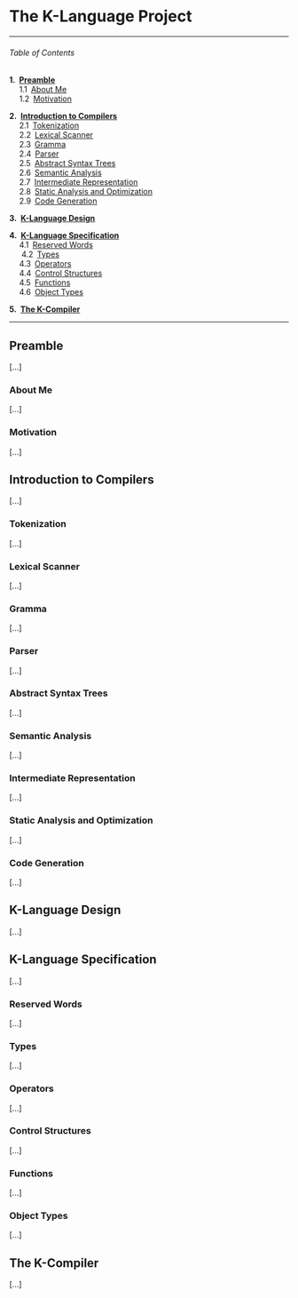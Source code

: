 # The K-Language Project

---
###### Table of Contents

__1.&ensp;[Preamble](#preamble)__  
&nbsp;&ensp;&ensp;1.1&ensp;[About Me](#about-me)  
&nbsp;&ensp;&ensp;1.2&ensp;[Motivation](#motivation)  

__2.&ensp;[Introduction to Compilers](#introduction-to-compilers)__  
&nbsp;&ensp;&ensp;2.1&ensp;[Tokenization](#tokenization)  
&nbsp;&ensp;&ensp;2.2&ensp;[Lexical Scanner](#lexical-scanner)  
&nbsp;&ensp;&ensp;2.3&ensp;[Gramma](#gramma)  
&nbsp;&ensp;&ensp;2.4&ensp;[Parser](#parser)  
&nbsp;&ensp;&ensp;2.5&ensp;[Abstract Syntax Trees](#abstract-syntax-trees)  
&nbsp;&ensp;&ensp;2.6&ensp;[Semantic Analysis](#semantic-analysis)  
&nbsp;&ensp;&ensp;2.7&ensp;[Intermediate Representation](#intermediate-representation)  
&nbsp;&ensp;&ensp;2.8&ensp;[Static Analysis and Optimization](#static-analysis-and-optimization)  
&nbsp;&ensp;&ensp;2.9&ensp;[Code Generation](#code-generation)  

__3.&ensp;[K-Language Design](#k-language-design)__  

__4.&ensp;[K-Language Specification](#k-language-specification)__  
&nbsp;&ensp;&ensp;4.1&ensp;[Reserved Words](#reserved-words)  
&nbsp;&ensp;&ensp; 4.2&ensp;[Types](#types)  
&nbsp;&ensp;&ensp;4.3&ensp;[Operators](#operators)  
&nbsp;&ensp;&ensp;4.4&ensp;[Control Structures](#control-structures)  
&nbsp;&ensp;&ensp;4.5&ensp;[Functions](#functions)  
&nbsp;&ensp;&ensp;4.6&ensp;[Object Types](#object-types)  

__5.&ensp;[The K-Compiler](#the-k-compiler)__

---

## Preamble
[...]

### About Me
[...]

### Motivation
[...]


## Introduction to Compilers
[...]

### Tokenization
[...]

### Lexical Scanner
[...]

### Gramma
[...]

### Parser
[...]

### Abstract Syntax Trees
[...]

### Semantic Analysis
[...]

### Intermediate Representation
[...]

### Static Analysis and Optimization
[...]

### Code Generation
[...]


## K-Language Design
[...]

## K-Language Specification
[...]

### Reserved Words
[...]

### Types
[...]

### Operators
[...]

### Control Structures
[...]

### Functions
[...]

### Object Types
[...]


## The K-Compiler
[...]
